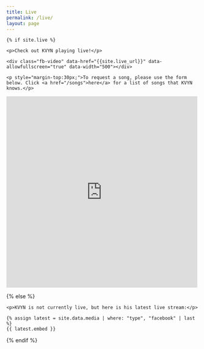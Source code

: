```yaml
---
title: Live
permalink: /live/
layout: page
---
```


<!-- fb video player -->
<script>
  window.fbAsyncInit = function() {
    FB.init({
      appId      : '313788505690814',
      xfbml      : true,
      version    : 'v2.8'
    });
    FB.AppEvents.logPageView();
  };

  (function(d, s, id){
     var js, fjs = d.getElementsByTagName(s)[0];
     if (d.getElementById(id)) {return;}
     js = d.createElement(s); js.id = id;
     js.src = "https://connect.facebook.net/en_US/sdk.js";
     fjs.parentNode.insertBefore(js, fjs);
   }(document, 'script', 'facebook-jssdk'));
</script>

<div class="text-center">

	{% if site.live %}

	<p>Check out KVYN playing live!</p>

	<div class="fb-video" data-href="{{site.live_url}}" data-allowfullscreen="true" data-width="500"></div>

	<p style="margin-top:30px;">To request a song, please use the form below. Click <a href="/songs">here</a> for a list of songs that KVYN knows.</p>

  <div class="iframe-container">
	 <iframe src="https://docs.google.com/forms/d/e/1FAIpQLSehe_aL46yfkSPAJW3S3JrVrqkzerl1xRYwtIP68dpYE3AXRw/viewform?embedded=true" width="500" height="500" frameborder="0" marginheight="0" marginwidth="0">Loading...</iframe>
  </div>

{% else %}

	<p>KVYN is not currently live, but here is his latest live stream:</p>

	{% assign latest = site.data.media | where: "type", "facebook" | last %}
	{{ latest.embed }}

{% endif %}

</div>


